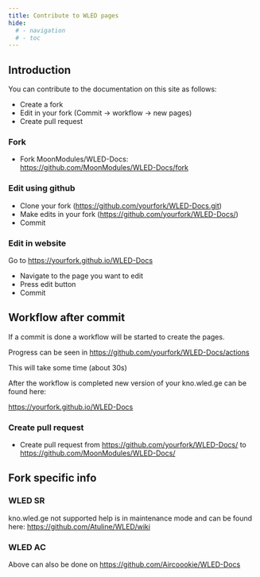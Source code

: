 ```yaml
---
title: Contribute to WLED pages
hide:
  # - navigation
  # - toc
---
```


## Introduction
You can contribute to the documentation on this site as follows:

* Create a fork
* Edit in your fork (Commit -> workflow -> new pages)
* Create pull request

### Fork

* Fork MoonModules/WLED-Docs: <https://github.com/MoonModules/WLED-Docs/fork>

### Edit using github

* Clone your fork (https://github.com/yourfork/WLED-Docs.git)
* Make edits in your fork (https://github.com/yourfork/WLED-Docs/)
* Commit

### Edit in website

Go to https://yourfork.github.io/WLED-Docs

* Navigate to the page you want to edit
* Press edit button
* Commit

## Workflow after commit

If a commit is done a workflow will be started to create the pages.

Progress can be seen in https://github.com/yourfork/WLED-Docs/actions

This will take some time (about 30s)

After the workflow is completed new version of your kno.wled.ge can be found here:

https://yourfork.github.io/WLED-Docs

### Create pull request

* Create pull request from https://github.com/yourfork/WLED-Docs/ to https://github.com/MoonModules/WLED-Docs/

## Fork specific info

### WLED SR
kno.wled.ge not supported help is in maintenance mode and can be found here:
<https://github.com/Atuline/WLED/wiki>

### WLED AC
Above can also be done on https://github.com/Aircoookie/WLED-Docs
